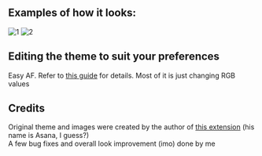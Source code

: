 ## Examples of how it looks:

![1](https://images2.imgbox.com/cd/02/YywaKNGw_o.png)
![2](https://images2.imgbox.com/41/3b/eGAIdNxR_o.png)

## Editing the theme to suit your preferences
Easy AF. Refer to [this guide](https://github.com/Patrick-Batenburg/GoogleChromeThemeCreationGuide) for details. Most of it is just changing RGB values

## Credits
Original theme and images were created by the author of [this extension](https://chrome.google.com/webstore/detail/black-amoled-x21-pure-bla/gmojgjlmlhclfdfheokkcjngkbiidkaf) (his name is Asana, I guess?)
<br>
A few bug fixes and overall look improvement (imo) done by me
                                                
   

